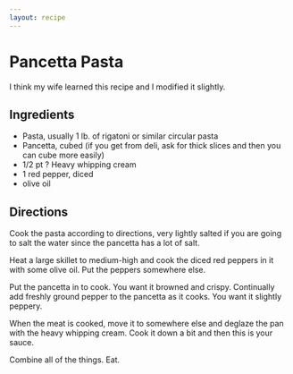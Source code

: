 ```yaml
---
layout: recipe
---
```

# Pancetta Pasta

I think my wife learned this recipe and I modified it slightly.

## Ingredients

 - Pasta, usually 1 lb. of rigatoni or similar circular pasta
 - Pancetta, cubed (if you get from deli, ask for thick slices and then you can cube more easily)
 - 1/2 pt ? Heavy whipping cream
 - 1 red pepper, diced
 - olive oil

## Directions

Cook the pasta according to directions, very lightly salted if you are going to salt the water since the pancetta has a lot of salt.

Heat a large skillet to medium-high and cook the diced red peppers in it with some olive oil. Put the peppers somewhere else.

Put the pancetta in to cook. You want it browned and crispy. Continually add freshly ground pepper to the pancetta as it cooks. You want it slightly peppery.

When the meat is cooked, move it to somewhere else and deglaze the pan with the heavy whipping cream. Cook it down a bit and then this is your sauce.

Combine all of the things. Eat.
